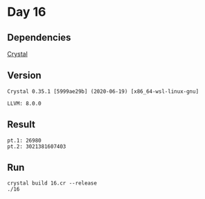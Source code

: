 # Day 16

## Dependencies

[Crystal](https://crystal-lang.org/)  

## Version

    Crystal 0.35.1 [5999ae29b] (2020-06-19) [x86_64-wsl-linux-gnu]

    LLVM: 8.0.0

## Result

    pt.1: 26980
    pt.2: 3021381607403

## Run

    crystal build 16.cr --release
    ./16